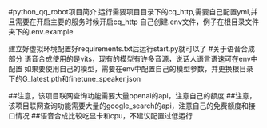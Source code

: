 #python_qq_robot项目简介
运行需要项目目录下的cq_http,需要自己配置yml,并且需要在开启主要的服务时候开启cq_http
自己创建.env文件，例子在根目录文件夹下的.env.example

建立好虚拟环境配置好requirements.txt后运行start.py就可以了
#关于语音合成部分
语音合成使用的是vits，现有的模型有许多音源，说话人语言语速可在env中配置
如果要使用自己的模型，需要在env中配置自己的模型参数，并更换根目录下的G_latest.pth和finetune_speaker.json

##注意，该项目联网查询功能需要大量openai的api，注意自己的额度
##注意，该项目联网查询功能需要大量的google_search的api，注意自己的免费额度和接口情况
##语音合成比较吃显卡和cpu，不建议配置过低运行